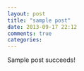 ```yaml
---
layout: post
title: "sample post"
date: 2013-09-17 22:12
comments: true
categories: 
---
```


Sample post succeeds!
